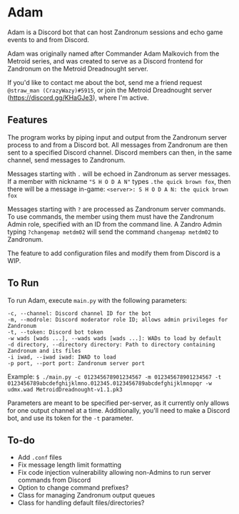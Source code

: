 # Adam
Adam is a Discord bot that can host Zandronum sessions and echo game events to and from Discord.

Adam was originally named after Commander Adam Malkovich from the Metroid series, and was created to serve as a Discord frontend for Zandronum on the Metroid Dreadnought server.

If you'd like to contact me about the bot, send me a friend request `@straw_man (CrazyWazy)#5915`, or join the Metroid Dreadnought server (https://discord.gg/KHaGJe3), where I'm active.

## Features

The program works by piping input and output from the Zandronum server process to and from a Discord bot. All messages from Zandronum are then sent to a specified Discord channel. Discord members can then, in the same channel, send messages to Zandronum.

Messages starting with `.` will be echoed in Zandronum as server messages. If a member with nickname `"S H O D A N"` types `.the quick brown fox`, then there will be a message in-game: `<server>: S H O D A N: the quick brown fox`

Messages starting with `?` are processed as Zandronum server commands. To use commands, the member using them must have the Zandronum Admin role, specified with an ID from the command line. A Zandro Admin typing `?changemap metdm02` will send the command `changemap metdm02` to Zandronum.

The feature to add configuration files and modify them from Discord is a WIP.

## To Run

To run Adam, execute `main.py` with the following parameters:

```
-c, --channel: Discord channel ID for the bot
-m, --modrole: Discord moderator role ID; allows admin privileges for Zandronum
-t, --token: Discord bot token
-w wads [wads ...], --wads wads [wads ...]: WADs to load by default
-d directory, --directory directory: Path to directory containing Zandronum and its files
-i iwad, --iwad iwad: IWAD to load
-p port, --port port: Zandronum server port
```

Example:
`$ ./main.py -c 012345678901234567 -m 012345678901234567 -t 0123456789abcdefghijklmno.012345.0123456789abcdefghijklmnopqr -w udmx.wad MetroidDreadnought-v1.1.pk3`

Parameters are meant to be specified per-server, as it currently only allows for one output channel at a time. Additionally, you'll need to make a Discord bot, and use its token for the `-t` parameter.

## To-do
- Add `.conf` files
- Fix message length limit formatting
- Fix code injection vulnerability allowing non-Admins to run server commands from Discord
- Option to change command prefixes?
- Class for managing Zandronum output queues
- Class for handling default files/directories?
